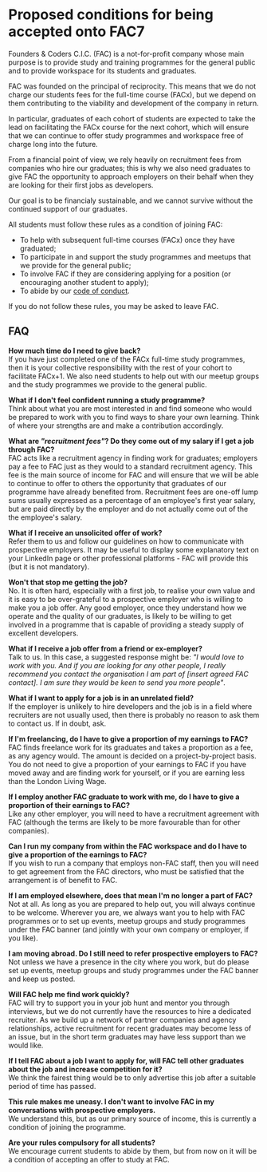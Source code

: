 # Proposed conditions for being accepted onto FAC7  

Founders & Coders C.I.C. (FAC)  is a not-for-profit company whose main purpose is to provide study and training programmes for the general public and to provide workspace for its students and graduates.

FAC was founded on the principal of reciprocity. This means that we do not charge our students fees for the full-time course (FACx), but we depend on them contributing to the viability and development of the company in return.

In particular, graduates of each cohort of students are expected to take the lead on facilitating the FACx course for the next cohort, which will ensure that we can continue to offer study programmes and workspace free of charge long into the future. 

From a financial point of view, we rely heavily on recruitment fees from companies who hire our graduates; this is why we also need graduates to give FAC the opportunity to approach employers on their behalf when they are looking for their first jobs as developers.  

Our goal is to be financialy sustainable, and we cannot survive without the continued support of our graduates.

All students must follow these rules as a condition of joining FAC:

+ To help with subsequent full-time courses (FACx) once they have graduated; 
+ To participate in and support the study programmes and meetups that we provide for the general public;
+ To involve FAC if they are considering applying for a position (or encouraging another student to apply);
+ To abide by our [code of conduct](http://www.foundersandcoders.com/coc).

If you do not follow these rules, you may be asked to leave FAC.

## FAQ

**How much time do I need to give back?**    
If you have just completed one of the FACx full-time study programmes, then it is your collective responsibility with the rest of your cohort to facilitate FACx+1. We also need students to help out with our meetup groups and the study programmes we provide to the general public.  

**What if I don't feel confident running a study programme?**    
Think about what you are most interested in and find someone who would be prepared to work with you to find ways to share your own learning. Think of where your strengths are and make a contribution accordingly.

**What are *"recruitment fees"*? Do they come out of my salary if I get a job through FAC?**    
FAC acts like a recruitment agency in finding work for graduates; employers pay a fee to FAC just as they would to a standard recruitment agency. This fee is the main source of income for FAC and will ensure that we will be able to continue to offer to others the opportunity that graduates of our programme have already benefited from. Recruitment fees are one-off lump sums usually expressed as a percentage of an employee's first year salary, but are paid directly by the employer and do not actually come out of the the employee's salary. 

**What if I receive an unsolicited offer of work?**    
Refer them to us and follow our guidelines on how to communicate with prospective employers. It may be useful to display some explanatory text on your LinkedIn page or other professional platforms - FAC will provide this (but it is not mandatory).

**Won't that stop me getting the job?**    
No. It is often hard, especially with a first job, to realise your own value and it is easy to be over-grateful to a prospective employer who is willing to make you a job offer. Any good employer, once they understand how we operate and the quality of our graduates, is likely to be willing to get involved in a programme that is capable of providing a steady supply of excellent developers. 

**What if I receive a job offer from a friend or ex-employer?**    
Talk to us. In this case, a suggested response might be:  *"I would love to work with you. And if you are looking for any other people, I really recommend you contact the organisation I am part of [insert agreed FAC contact]. I am sure they would be keen to send you more people"*.

**What if I want to apply for a job is in an unrelated field?**    
If the employer is unlikely to hire developers and the job is in a field where recruiters are not usually used, then there is probably no reason to ask them to contact us. If in doubt, ask.

**If I'm freelancing, do I have to give a proportion of my earnings to FAC?**    
FAC finds freelance work for its graduates and takes a proportion as a fee, as any agency would. The amount is decided on a project-by-project basis. You do not need to give a proportion of your earnings to FAC if you have moved away and are finding work for yourself, or if you are earning less than the London Living Wage.   

**If I employ another FAC graduate to work with me, do I have to give a proportion of their earnings to FAC?**    
Like any other employer, you will need to have a recruitment agreement with FAC (although the terms are likely to be more favourable than for other companies).

**Can I run my company from within the FAC workspace and do I have to give a proportion of the earnings to FAC?**   
If you wish to run a company that employs non-FAC staff, then you will need to get agreement from the FAC directors, who must be satisfied that the arrangement is of benefit to FAC. 

**If I am employed elsewhere, does that mean I'm no longer a part of FAC?**    
Not at all. As long as you are prepared to help out, you will always continue to be welcome. Wherever you are, we always want you to help with FAC programmes or to set up events, meetup groups and study programmes under the FAC banner (and jointly with your own company or employer, if you like).

**I am moving abroad. Do I still need to refer prospective employers to FAC?**    
Not unless we have a presence in the city where you work, but do please set up events, meetup groups and study programmes under the FAC banner and keep us posted.

**Will FAC help me find work quickly?**    
FAC will try to support you in your job hunt and mentor you through interviews, but we do not currently have the resources to hire a dedicated recruiter. As we build up a network of partner companies and agency relationships, active recruitment for recent graduates may become less of an issue, but in the short term graduates may have less support than we would like.

**If I tell FAC about a job I want to apply for, will FAC tell other graduates about the job and increase competition for it?**  
We think the fairest thing would be to only advertise this job after a suitable period of time has passed. 

**This rule makes me uneasy. I don't want to involve FAC in my conversations with prospective employers.**    
We understand this, but as our primary source of income, this is currently a condition of joining the programme.

**Are your rules compulsory for all students?**    
We encourage current students to abide by them, but from now on it will be a condition of accepting an offer to study at FAC.
